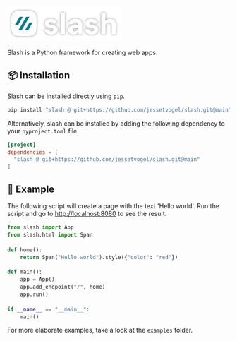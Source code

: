 <img src="img/banner.png" style="height: 80px;"/>

Slash is a Python framework for creating web apps.

## 📦 Installation

Slash can be installed directly using `pip`.

```sh
pip install "slash @ git+https://github.com/jessetvogel/slash.git@main"
```

Alternatively, slash can be installed by adding the following dependency to your
`pyproject.toml` file.

```toml
[project]
dependencies = [
  "slash @ git+https://github.com/jessetvogel/slash.git@main"
]
```

## 📘 Example

The following script will create a page with the text 'Hello world'. Run the
script and go to [http://localhost:8080](http://localhost:8080) to see the
result.

```python
from slash import App
from slash.html import Span

def home():
    return Span("Hello world").style({"color": "red"})

def main():
    app = App()
    app.add_endpoint("/", home)
    app.run()

if __name__ == "__main__":
    main()
```

For more elaborate examples, take a look at the `examples` folder.
